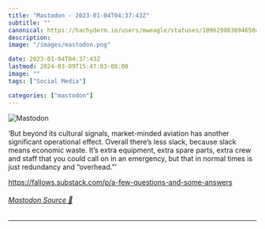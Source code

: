 ```yaml
---
title: "Mastodon - 2023-01-04T04:37:43Z"
subtitle: ""
canonical: https://hachyderm.io/users/mweagle/statuses/109629083694650459
description:
image: "/images/mastodon.png"

date: 2023-01-04T04:37:43Z
lastmod: 2024-03-09T15:47:03-08:00
image: ""
tags: ["Social Media"]

categories: ["mastodon"]
---
```

![Mastodon](/images/mastodon.png)

<p>‘But beyond its cultural signals, market-minded aviation has another significant operational effect. Overall there’s less slack, because slack means economic waste. It’s extra equipment, extra spare parts, extra crew and staff that you could call on in an emergency, but that in normal times is just redundancy and “overhead.”’</p><p><a href="https://fallows.substack.com/p/a-few-questions-and-some-answers" target="_blank" rel="nofollow noopener noreferrer" translate="no"><span class="invisible">https://</span><span class="ellipsis">fallows.substack.com/p/a-few-q</span><span class="invisible">uestions-and-some-answers</span></a></p>


###### [Mastodon Source 🐘](https://hachyderm.io/@mweagle/109629083694650459)

___
